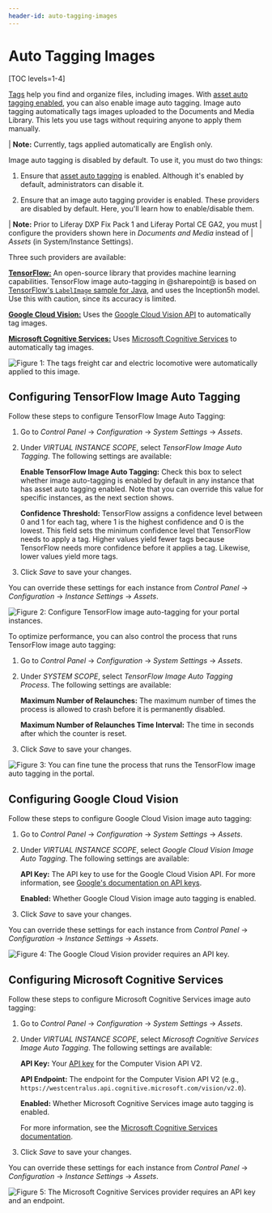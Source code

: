 ```yaml
---
header-id: auto-tagging-images
---
```


# Auto Tagging Images

[TOC levels=1-4]

[Tags](/docs/7-2/user/-/knowledge_base/u/tagging-content) 
help you find and organize files, including images. With 
[asset auto tagging enabled](/docs/7-2/user/-/knowledge_base/u/configuring-asset-auto-tagging), 
you can also enable image auto tagging. Image auto tagging automatically tags 
images uploaded to the Documents and Media Library. This lets you use tags 
without requiring anyone to apply them manually. 

| **Note:** Currently, tags applied automatically are English only. 

Image auto tagging is disabled by default. To use it, you must do two things: 

1.  Ensure that 
    [asset auto tagging](/docs/7-2/user/-/knowledge_base/u/configuring-asset-auto-tagging) 
    is enabled. Although it's enabled by default, administrators can disable it. 

2.  Ensure that an image auto tagging provider is enabled. These providers are
    disabled by default. Here, you'll learn how to enable/disable them. 

| **Note:** Prior to Liferay DXP Fix Pack 1 and Liferay Portal CE GA2, you must 
| configure the providers shown here in *Documents and Media* instead of 
| *Assets* (in System/Instance Settings). 

Three such providers are available: 

[**TensorFlow:**](#configuring-tensorflow-image-auto-tagging) 
An open-source library that provides machine learning capabilities. TensorFlow 
image auto-tagging in @sharepoint@ is based on 
[TensorFlow's `LabelImage` sample for Java](https://github.com/tensorflow/tensorflow/blob/master/tensorflow/java/src/main/java/org/tensorflow/examples/LabelImage.java), 
and uses the Inception5h model. Use this with caution, since its accuracy is 
limited. 

[**Google Cloud Vision:**](#configuring-google-cloud-vision) 
Uses the 
[Google Cloud Vision API](https://cloud.google.com/vision/) 
to automatically tag images. 

[**Microsoft Cognitive Services:**](#configuring-microsoft-cognitive-services) 
Uses 
[Microsoft Cognitive Services](https://azure.microsoft.com/en-us/services/cognitive-services/) 
to automatically tag images. 

![Figure 1: The tags *freight car* and *electric locomotive* were automatically applied to this image.](../../../images/auto-tagging-images.png)

## Configuring TensorFlow Image Auto Tagging

Follow these steps to configure TensorFlow Image Auto Tagging: 

1.  Go to *Control Panel* &rarr; *Configuration* &rarr; *System Settings* &rarr; 
    *Assets*. 

2.  Under *VIRTUAL INSTANCE SCOPE*, select *TensorFlow Image Auto Tagging*. The 
    following settings are available: 

    **Enable TensorFlow Image Auto Tagging:** Check this box to select whether
    image auto-tagging is enabled by default in any instance that has asset auto
    tagging enabled. Note that you can override this value for specific
    instances, as the next section shows. 

    **Confidence Threshold:** TensorFlow assigns a confidence level between 0 
    and 1 for each tag, where 1 is the highest confidence and 0 is the lowest. 
    This field sets the minimum confidence level that TensorFlow needs to apply 
    a tag. Higher values yield fewer tags because TensorFlow needs more 
    confidence before it applies a tag. Likewise, lower values yield more tags. 

3.  Click *Save* to save your changes. 

You can override these settings for each instance from *Control Panel* &rarr;
*Configuration* &rarr; *Instance Settings* &rarr; *Assets*. 

![Figure 2: Configure TensorFlow image auto-tagging for your portal instances.](../../../images/auto-tagging-tensorflow.png)

To optimize performance, you can also control the process that runs TensorFlow 
image auto tagging: 

1.  Go to *Control Panel* &rarr; *Configuration* &rarr; *System Settings* &rarr; 
    *Assets*. 

2.  Under *SYSTEM SCOPE*, select *TensorFlow Image Auto Tagging Process*. The 
    following settings are available: 

    **Maximum Number of Relaunches:** The maximum number of times the process is 
    allowed to crash before it is permanently disabled. 

    **Maximum Number of Relaunches Time Interval:** The time in seconds after 
    which the counter is reset. 

3.  Click *Save* to save your changes. 

![Figure 3: You can fine tune the process that runs the TensorFlow image auto tagging in the portal.](../../../images/auto-tagging-tensorflow-process.png)

## Configuring Google Cloud Vision

Follow these steps to configure Google Cloud Vision image auto tagging: 

1.  Go to *Control Panel* &rarr; *Configuration* &rarr; *System Settings* &rarr; 
    *Assets*. 

2.  Under *VIRTUAL INSTANCE SCOPE*, select 
    *Google Cloud Vision Image Auto Tagging*. The following settings are 
    available: 

    **API Key:** The API key to use for the Google Cloud Vision API. For more 
    information, see 
    [Google's documentation on API keys](https://cloud.google.com/docs/authentication/api-keys). 

    **Enabled:** Whether Google Cloud Vision image auto tagging is enabled. 

3.  Click *Save* to save your changes. 

You can override these settings for each instance from *Control Panel* &rarr; 
*Configuration* &rarr; *Instance Settings* &rarr; *Assets*. 

![Figure 4: The Google Cloud Vision provider requires an API key.](../../../images/auto-tagging-image-google.png)

## Configuring Microsoft Cognitive Services

Follow these steps to configure Microsoft Cognitive Services image auto tagging: 

1.  Go to *Control Panel* &rarr; *Configuration* &rarr; *System Settings* &rarr; 
    *Assets*. 

2.  Under *VIRTUAL INSTANCE SCOPE*, select 
    *Microsoft Cognitive Services Image Auto Tagging*. The following settings 
    are available: 

    **API Key:** Your 
    [API key](https://azure.microsoft.com/en-us/try/cognitive-services/my-apis/?apiSlug=computer-services) 
    for the Computer Vision API V2. 

    **API Endpoint:** The endpoint for the Computer Vision API V2 (e.g., 
    `https://westcentralus.api.cognitive.microsoft.com/vision/v2.0`). 

    **Enabled:** Whether Microsoft Cognitive Services image auto tagging is 
    enabled. 

    For more information, see the 
    [Microsoft Cognitive Services documentation](https://docs.microsoft.com/en-us/azure/cognitive-services/).

3.  Click *Save* to save your changes. 

You can override these settings for each instance from *Control Panel* &rarr; 
*Configuration* &rarr; *Instance Settings* &rarr; *Assets*. 

![Figure 5: The Microsoft Cognitive Services provider requires an API key and an endpoint.](../../../images/auto-tagging-image-microsoft.png)
